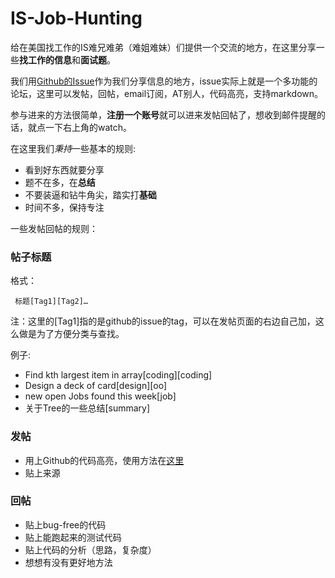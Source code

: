 IS-Job-Hunting
==============

给在美国找工作的IS难兄难弟（难姐难妹）们提供一个交流的地方，在这里分享一些**找工作的信息**和**面试题**。

我们用[Github的Issue](https://github.com/GingerBear/IS-Job-Hunting/issues?state=open)作为我们分享信息的地方，issue实际上就是一个多功能的论坛，这里可以发帖，回帖，email订阅，AT别人，代码高亮，支持markdown。

参与进来的方法很简单，**注册一个账号**就可以进来发帖回帖了，想收到邮件提醒的话，就点一下右上角的watch。

在这里我们*秉持*一些基本的规则:

- 看到好东西就要分享
- 题不在多，在**总结**
- 不要装逼和钻牛角尖，踏实打**基础**
- 时间不多，保持专注

一些发帖回帖的规则：

### 帖子标题

格式：

     标题[Tag1][Tag2]…

注：这里的[Tag1]指的是github的issue的tag，可以在发帖页面的右边自己加，这么做是为了方便分类与查找。
   
例子:

- Find kth largest item in array[coding][coding]
- Design a deck of card[design][oo]
- new open Jobs found this week[job]
- 关于Tree的一些总结[summary]

### 发帖

- 用上Github的代码高亮，使用方法在[这里](https://help.github.com/articles/github-flavored-markdown#syntax-highlighting)
- 贴上来源

### 回帖

- 贴上bug-free的代码
- 贴上能跑起来的测试代码
- 贴上代码的分析（思路，复杂度）
- 想想有没有更好地方法
